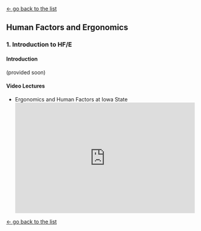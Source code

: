 [← go back to the list](https://HandongHCI.github.io/Courses)

## Human Factors and Ergonomics

### 1. Introduction to HF/E

#### Introduction
(provided soon)

#### Video Lectures
- Ergonomics and Human Factors at Iowa State<br><div style="position: relative; padding-bottom: 56.25%; padding-top: 25px; height: 0;"><iframe src="https://www.youtube.com/embed/urhU5XBh2KA" frameborder="0" allow="autoplay; encrypted-media" allowfullscreen style="position: absolute; top: 0; left: 0; width: 100%; height: 100%;"></iframe></div>






[← go back to the list](https://HandongHCI.github.io/Courses)